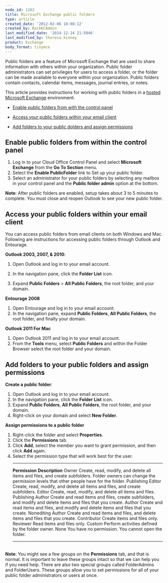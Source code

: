 ```yaml
---
node_id: 1282
title: Microsoft Exchange public folders
type: article
created_date: '2012-02-06 18:08:12'
created_by: RackKCAdmin
last_modified_date: '2014-12-24 21:5046'
last_modified_by: theresa.kinney
product: Exchange
body_format: tinymce
---
```


Public folders are a feature of Microsoft Exchange that are used to
share information with others within your organization.  Public folder
administrators can set privileges for users to access a folder, or the
folder can be made available to everyone within your organization. 
Public folders contain contacts, calendar items, messages, journal
entries, or notes.

This article provides instructions for working with public folders in a
[hosted Microsoft
Exchange](http://www.rackspace.com/email-hosting/hosted-exchange/)
environment:

-   [Enable public folders from with the control panel](#b)

-   [Access your public folders within your email client](#c)

-   [Add folders to your public dolders and assign permissions](#d)

Enable public folders from within the control panel
---------------------------------------------------

1.  Log in to your Cloud Office Control Panel and select **Microsoft
    Exchange** from the **Go To Section** menu.
2.  Select the **Enable Public****Folde****r** link to Set up your
    public folder.
3.  Select an administrator for your public folders by selecting any
    mailbox in your control panel and the **Public folder admin** option
    at the bottom.

**Note**: After public folders are enabled, setup takes about 3 to 5
minutes to complete. You must close and reopen Outlook to see your new
public folder.

Access your public folders within your email client
---------------------------------------------------

You can access public folders from email clients on both Windows and
Mac. Following are instructions for  accessing public folders through
Outlook and Entourage.

**Outlook 2003, 2007, & 2010**:

1.  Open Outlook and log in to your email account.

2.  In the navigation pane, click the **Folder List** icon.

3.  Expand **Public Folders** \> **All Public Folders**, the root
    folder, and your domain.

**Entourage 2008**

1.  Open Entourage and log in to your email account.
2.  In the navigation pane, expand **Public Folders**, **All Public
    Folders**, the root folder, and finally your domain.

**Outlook 2011 For Mac**

1.  Open Outlook 2011 and log in to your email account.
2.  From the **Tools** menu, select **Public Folders** and within the
    Folder Browser select the root folder and your domain.

Add folders to your public folders and assign permissions
---------------------------------------------------------

**Create a public folder**:

1.  Open Outlook and log in to your email account.
2.  In the navigation pane, click the **Folder List** icon.
3.  Expand **Public Folders**, **All Public Folders**, the root folder,
    and your domain.
4.  Right-click on your domain and select **New Folder**.

**Assign permissions to a public folder**

1.  Right-click the folder and select **Properties**.
2.  Click the **Permissions** tab.
3.  Click **Add**, select the member you want to grant permission, and
    then click **Add**  again.
4.  Select the permission type that will work best for the user.
      ------------------- --------------------------------------------------------------------------------------------------------------------------------------------------------------------
      **Permission**      **Description**
      Owner               Create, read, modify, and delete all items and files, and create subfolders. Folder owners can change the permission levels that other people have for the folder.
      Publishing Editor   Create, read, modify, and delete all items and files, and create subfolders.
      Editor              Create, read, modify, and delete all items and files.
      Publishing Author   Create and read items and files, create subfolders, and modify and delete items and files that you create.
      Author              Create and read items and files, and modify and delete items and files that you create.
      Nonediting Author   Create and read items and files, and delete items and files that you create.
      Contributor         Create items and files only.
      Reviewer            Read items and files only.
      Custom              Perform activities defined by the folder owner.
      None                You have no permission. You cannot open the folder.
      ------------------- --------------------------------------------------------------------------------------------------------------------------------------------------------------------

\
 **Note**: You might see a few groups on the **Permissions** tab, and
that is normal. It is important to leave these groups intact so that we
can help you if you need help. There are also two special groups called
FolderAdmins and FolderUsers. These groups allow you to set permissions
for all of your public folder administrators or users at once.

